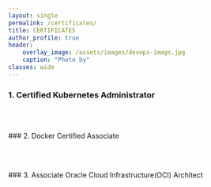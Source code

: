 ```yaml
---
layout: single
permalink: /certificates/
title: CERTIFICATES
author_profile: true
header:
    overlay_image: /assets/images/devops-image.jpg
    caption: "Photo by"
classes: wide
---
```

### 1. Certified Kubernetes Administrator 
<figure style="width: 30%" class="align-left">
  <img src="{{ site.url }}{{ site.baseurl }}/assets/images/cka-logo.jpeg" alt=""><br />
</figure> 

<br />
<br />
### 2. Docker Certified Associate 
<figure style="width: 30%" class="align-left">
  <img src="{{ site.url }}{{ site.baseurl }}/assets/images/DCA-logo.jpeg" alt=""><br />
</figure> 

<br />
<br />
### 3. Associate Oracle Cloud Infrastructure(OCI) Architect 
<figure style="width: 30%" class="align-left">
  <img src="{{ site.url }}{{ site.baseurl }}/assets/images/oci-certified-architect-associate.png" alt="">
</figure> 
